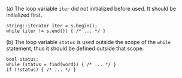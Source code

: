(a) The loop variable `iter` did not initialized before used. It should be initialized first.

    string::iterator iter = s.begin();
    while (iter != s.end()) { /* ... */ }

(b) The loop variable `status` is used outside the scope of the `while` statement, thus it should be defined outside that scope.

    bool status;
    while (status = find(word)) { /* ... */ }
    if (!status) { /* ... */ }

